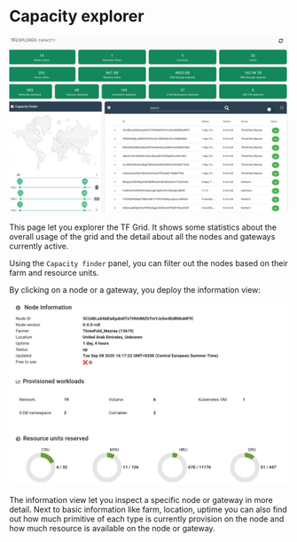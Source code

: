 # Capacity explorer

![capacity explorer](./img/capacity_explorer.png)

This page let you explorer the TF Grid. It shows some statistics about the overall usage of the grid and the detail about all the nodes and gateways currently active.

Using the `Capacity finder` panel, you can filter out the nodes based on their farm and resource units.

By clicking on a node or a gateway, you deploy the information view:

![capacity explorer](./img/capacity_explorer_node_detail.png)

The information view let you inspect a specific node or gateway in more detail. Next to basic information like farm, location, uptime you can also find out how much primitive of each type is currently provision on the node and how much resource is available on the node or gateway.
